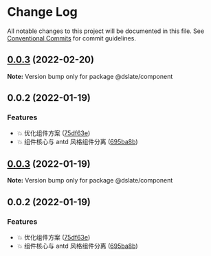 # Change Log

All notable changes to this project will be documented in this file. See [Conventional Commits](https://conventionalcommits.org) for commit guidelines.

## [0.0.3](https://github.com/rojer95/dslate/compare/@dslate/component@0.0.2...@dslate/component@0.0.3) (2022-02-20)

**Note:** Version bump only for package @dslate/component

## 0.0.2 (2022-01-19)

### Features

- :boom: 优化组件方案 ([75df63e](https://github.com/rojer95/dslate/commit/75df63ecfe90127b0d24288419092fe479bd96f4))
- :boom: 组件核心与 antd 风格组件分离 ([695ba8b](https://github.com/rojer95/dslate/commit/695ba8b8511c47a820f75227f1568bca884ac454))

## [0.0.3](https://github.com/rojer95/dslate/compare/@dslate/component@0.0.2...@dslate/component@0.0.3) (2022-01-19)

**Note:** Version bump only for package @dslate/component

## 0.0.2 (2022-01-19)

### Features

- :boom: 优化组件方案 ([75df63e](https://github.com/rojer95/dslate/commit/75df63ecfe90127b0d24288419092fe479bd96f4))
- :boom: 组件核心与 antd 风格组件分离 ([695ba8b](https://github.com/rojer95/dslate/commit/695ba8b8511c47a820f75227f1568bca884ac454))
